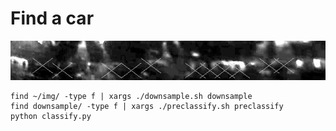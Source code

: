 Find a car
==========

![demo](https://raw.githubusercontent.com/yottatsa/carclassify/master/demo.jpg)

    find ~/img/ -type f | xargs ./downsample.sh downsample
    find downsample/ -type f | xargs ./preclassify.sh preclassify
    python classify.py
    
